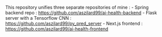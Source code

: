 This  repository unifies three separate repositories of mine :  - Spring backend repo : https://github.com/aszilard99/ai-health-backend
                                                                - Flask server with a Tensorflow CNN : https://github.com/aszilard99/py_pred_server
                                                                - Next.js frontend : https://github.com/aszilard99/ai-health-frontend
